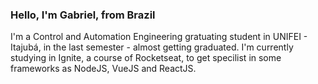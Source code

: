 ### Hello, I'm Gabriel, from Brazil

I'm a Control and Automation Engineering gratuating student in UNIFEI - Itajubá, in the last semester - almost getting graduated. I'm currently studying in Ignite, a course of Rocketseat, to get specilist in some frameworks as NodeJS, VueJS and ReactJS.

